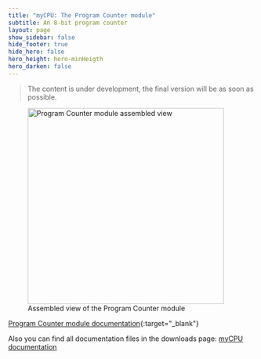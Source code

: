 ```yaml
---
title: "myCPU: The Program Counter module"
subtitle: An 8-bit program counter
layout: page
show_sidebar: false
hide_footer: true
hide_hero: false
hero_height: hero-minHeigth
hero_darken: false
---
```

> The content is under development, the final version will be as soon as possible.

<figure class="center">
    <img src="{{ site.baseurl }}/img/mycpu/modules/pc/pc_assembled_min.png" alt="Program Counter module assembled view" title="Assembled view of the Program Counter module" width="400px">
    <figcaption>Assembled view of the Program Counter module</figcaption>
</figure>

[Program Counter module documentation](/downloads/technical/myCPU_Program_Counter_module_full.pdf){:target="_blank"}

Also you can find all documentation files in the downloads page: [myCPU documentation](/pages/en/mycpu/downloads/technical_docs)



